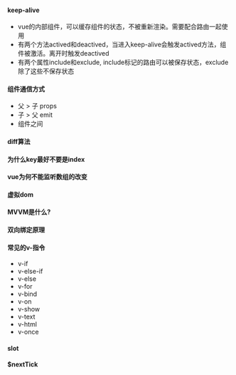 
#### keep-alive
+ vue的内部组件，可以缓存组件的状态，不被重新渲染。需要配合路由一起使用
+ 有两个方法actived和deactived，当进入keep-alive会触发actived方法，组件被激活。离开时触发deactived
+ 有两个属性include和exclude, include标记的路由可以被保存状态，exclude除了这些不保存状态

#### 组件通信方式
+ 父 > 子 props
+ 子 > 父 emit
+ 组件之间 

#### diff算法
#### 为什么key最好不要是index
#### vue为何不能监听数组的改变
#### 虚拟dom
#### MVVM是什么?
#### 双向绑定原理
#### 常见的v-指令
+ v-if
+ v-else-if
+ v-else
+ v-for
+ v-bind
+ v-on
+ v-show
+ v-text
+ v-html
+ v-once

#### slot
#### $nextTick
